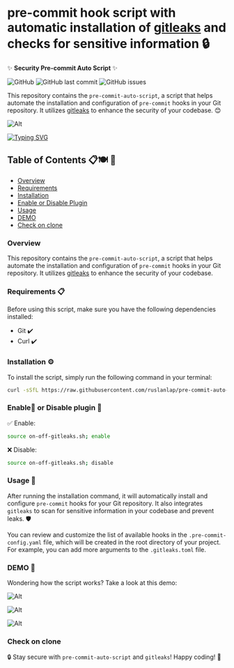 # pre-commit hook script with automatic installation of [gitleaks](https://github.com/gitleaks/gitleaks) and checks for sensitive information 🔒

✨ **Security Pre-commit Auto Script** ✨

![GitHub](https://img.shields.io/github/license/matvrus/pre-commit-auto-script) ![GitHub last commit](https://img.shields.io/github/last-commit/matvrus/pre-commit-auto-script) ![GitHub issues](https://img.shields.io/github/issues/matvrus/pre-commit-auto-script)

This repository contains the `pre-commit-auto-script`, a script that helps automate the installation and configuration of `pre-commit` hooks in your Git repository. It utilizes [gitleaks](https://github.com/zricethezav/gitleaks) to enhance the security of your codebase. 😊

![Alt](data/Example0.png)

[![Typing SVG](https://readme-typing-svg.herokuapp.com?font=Fira+Code&duration=2000&pause=1000&color=07F758&center=true&vCenter=true&multiline=true&width=700&height=100&lines=pre-commit+hook+script+with+automatic+installation;just+copy+and+run+the+following+command+%F0%9F%9A%80)](https://git.io/typing-svg)

## Table of Contents 📋🍽️ 📄
- [Overview](#overview)
- [Requirements](#requirements-)
- [Installation](#installation)
- [Enable or Disable Plugin](#enable-or-disable-plugin-)
- [Usage](#usage-)
- [DEMO](#demo-)
- [Check on clone](#check-on-clone)

### Overview

This repository contains the `pre-commit-auto-script`, a script that helps automate the installation and configuration of `pre-commit` hooks in your Git repository. It utilizes [gitleaks](https://github.com/zricethezav/gitleaks) to enhance the security of your codebase.

### Requirements 📋

Before using this script, make sure you have the following dependencies installed:

- Git ✔️
- Curl ✔️

### Installation ⚙️

To install the script, simply run the following command in your terminal:

```bash
curl -sSfL https://raw.githubusercontent.com/ruslanlap/pre-commit-auto-script/main/install.sh | bash
```

### Enable🔔 or Disable plugin 🔕

✅ Enable:

```bash
source on-off-gitleaks.sh; enable
```

❌ Disable:

```bash
source on-off-gitleaks.sh; disable
```

### Usage 🚀

After running the installation command, it will automatically install and configure `pre-commit` hooks for your Git repository. It also integrates `gitleaks` to scan for sensitive information in your codebase and prevent leaks. 🛡️

You can review and customize the list of available hooks in the `.pre-commit-config.yaml` file, which will be created in the root directory of your project. For example, you can add more arguments to the `.gitleaks.toml` file.

### DEMO 🎥

Wondering how the script works? Take a look at this demo:

![Alt](data/demo.gif)

![Alt](data/Example1.png)

![Alt](data/Example2.png)

### Check on clone

🔒 Stay secure with `pre-commit-auto-script` and `gitleaks`! Happy coding! 🚀

